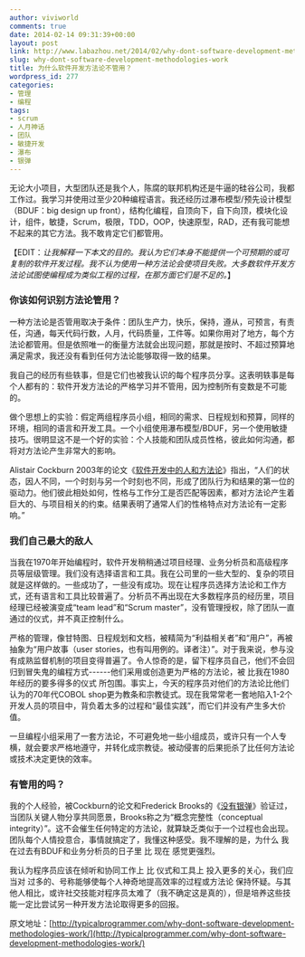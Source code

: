 ```yaml
---
author: viviworld
comments: true
date: 2014-02-14 09:31:39+00:00
layout: post
link: http://www.labazhou.net/2014/02/why-dont-software-development-methodologies-work/
slug: why-dont-software-development-methodologies-work
title: 为什么软件开发方法论不管用？
wordpress_id: 277
categories:
- 管理
- 编程
tags:
- scrum
- 人月神话
- 团队
- 敏捷开发
- 瀑布
- 银弹
---
```


无论大小项目，大型团队还是我个人，陈腐的联邦机构还是牛逼的硅谷公司，我都工作过。我学习并使用过至少20种编程语言。我还经历过瀑布模型/预先设计模型（BDUF：big design up front），结构化编程，自顶向下，自下向顶，模块化设计，组件，敏捷，Scrum，极限，TDD，OOP，快速原型，RAD，还有我可能想不起来的其它方法。我不敢肯定它们都管用。

【EDIT：_让我解释一下本文的目的。我认为它们本身不能提供一个可预期的或可复制的软件开发过程。我不认为使用一种方法论会使项目失败。大多数软件开发方法论试图使编程成为类似工程的过程，在那方面它们是不足的。_】


### 你该如何识别方法论管用？


一种方法论是否管用取决于条件：团队生产力，快乐，保持，遵从，可预言，有责任，沟通，每天代码行数，人月，代码质量，工件等。如果你用对了地方，每个方法论都管用。但是依照唯一的衡量方法就会出现问题，那就是按时、不超过预算地满足需求，我还没有看到任何方法论能够取得一致的结果。

我自己的经历有些轶事，但是它们也被我认识的每个程序员分享。这表明轶事是每个人都有的：软件开发方法论的严格学习并不管用，因为控制所有变数是不可能的。

做个思想上的实验：假定两组程序员小组，相同的需求、日程规划和预算，同样的环境，相同的语言和开发工具。一个小组使用瀑布模型/BDUF，另一个使用敏捷技巧。很明显这不是一个好的实验：个人技能和团队成员性格，彼此如何沟通，都将对方法论产生非常大的影响。

Alistair Cockburn 2003年的论文《[软件开发中的人和方法论](http://alistair.cockburn.us/People+and+methodologies+in+software+development)》指出，“人们的状态，因人不同，一个时刻与另一个时刻也不同，形成了团队行为和结果的第一位的驱动力。他们彼此相处如何，性格与工作分工是否匹配等因素，都对方法论产生着巨大的、与项目相关的约束。结果表明了通常人们的性格特点对方法论有一定影响。”


### 我们自己最大的敌人


当我在1970年开始编程时，软件开发稍稍通过项目经理、业务分析员和高级程序员等层级管理。我们没有选择语言和工具。我在公司里的一些大型的、复杂的项目就是这样做的。一些成功了，一些没有成功。现在让程序员选择方法论和工作方式，还有语言和工具比较普遍了。分析员不再出现在大多数程序员的经历里，项目经理已经被演变成“team lead”和“Scrum master”，没有管理授权，除了团队一直通过的仪式，并不真正控制什么。

严格的管理，像甘特图、日程规划和文档，被精简为“利益相关者”和“用户”，再被抽象为“用户故事（user stories，也有叫用例的。译者注）”。对于我来说，参与没有成熟监督机制的项目变得普遍了。令人惊奇的是，留下程序员自己，他们不会回归到冒失鬼的编程方式------他们采用或创造更为严格的方法论，被 比我在1980年经历的要多得多的仪式 所包围。事实上，今天的程序员对他们的方法论比他们认为的70年代COBOL shop更为教条和宗教徒式。现在我常常老一套地陷入1-2个开发人员的项目中，背负着太多的过程和“最佳实践”，而它们并没有产生多大价值。

一旦编程小组采用了一套方法论，不可避免地一些小组成员，或许只有一个人专横，就会要求严格地遵守，并转化成宗教徒。被动侵害的后果扼杀了比任何方法论或技术决定更快的效率。


### 有管用的吗？


我的个人经验，被Cockburn的论文和Frederick Brooks的《[没有银弹](http://www.cs.nott.ac.uk/~cah/G51ISS/Documents/NoSilverBullet.html)》验证过，当团队关键人物分享共同愿景，Brooks称之为“概念完整性（conceptual integrity）”。这不会催生任何特定的方法论，就算缺乏类似于一个过程也会出现。团队每个人情投意合，事情就搞定了，我懂这种感受。我不理解的是，为什么 我在过去有BDUF和业务分析员的日子里 比 现在 感觉更强烈。

我认为程序员应该在倾听和协同工作上 比 仪式和工具上 投入更多的关心，我们应当对 过多的、号称能够使每个人神奇地提高效率的过程或方法论 保持怀疑。与其他人相比，或许社交技能对程序员太难了（我不确定这是真的），但是培养这些技能一定比尝试另一种开发方法论取得更多的回报。

原文地址：[http://typicalprogrammer.com/why-dont-software-development-methodologies-work/](http://typicalprogrammer.com/why-dont-software-development-methodologies-work/)
